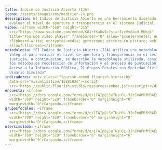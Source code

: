 ```yaml
---
title: Índice de Justicia Abierta (IJA)
icono: /assets/images/cms/medicion-24.png
description: El Índice de Justicia Abierta es una herramienta diseñada para
  evaluar el nivel de apertura y transparencia en el sistema judicial.
video: <iframe width="560" height="315"
  src="https://www.youtube.com/embed/K8lrfKuDwIc?si=rTzeVv8daH-MKKq1"
  title="YouTube video player" frameborder="0" allow="accelerometer; autoplay;
  clipboard-write; encrypted-media; gyroscope; picture-in-picture; web-share"
  allowfullscreen></iframe>
metodologia: "El Índice de Justicia Abierta (IJA) utiliza una metodología
  integral para evaluar el nivel de apertura y transparencia en el sector de
  justicia. A continuación, se describe la metodología utilizada, considerando
  los métodos de recolección de información y el proceso de puntuación:  1)
  Acceso a la Información Pública, 2) Grupos Focales con Sociedad Civil, 3)
  Usuario Simulado"
indicadores: <div class="flourish-embed flourish-hierarchy"
  data-src="visualisation/10281820"><script
  src="https://public.flourish.studio/resources/embed.js"></script></div>
encuesta: <iframe
  src="https://docs.google.com/forms/d/e/1FAIpQLSeTUsH0L-3JnEmWPRfM3AExMbrLUlQux8u3lCI40_29VvhGiQ/viewform?embedded=true"
  width="700" height="520" frameborder="0" marginheight="0"
  marginwidth="0">Cargando…</iframe>
gruposfocales: <iframe
  src="https://docs.google.com/forms/d/e/1FAIpQLSeTUsH0L-3JnEmWPRfM3AExMbrLUlQux8u3lCI40_29VvhGiQ/viewform?embedded=true"
  width="700" height="520" frameborder="0" marginheight="0"
  marginwidth="0">Cargando…</iframe>
usersimulado: <iframe
  src="https://docs.google.com/forms/d/e/1FAIpQLSeTUsH0L-3JnEmWPRfM3AExMbrLUlQux8u3lCI40_29VvhGiQ/viewform?embedded=true"
  width="700" height="520" frameborder="0" marginheight="0"
  marginwidth="0">Cargando…</iframe>
---
```

